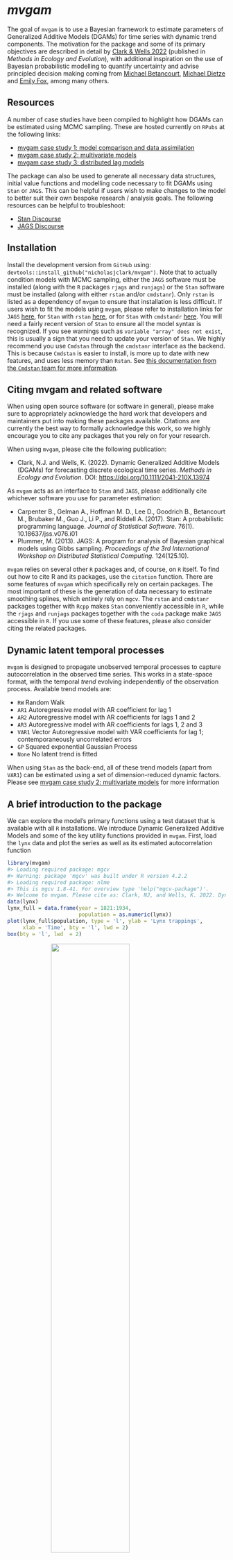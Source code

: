 
<!-- README.md is generated from README.Rmd. Please edit that file -->

# *mvgam*

The goal of `mvgam` is to use a Bayesian framework to estimate
parameters of Generalized Additive Models (DGAMs) for time series with
dynamic trend components. The motivation for the package and some of its
primary objectives are described in detail by <a
href="https://besjournals.onlinelibrary.wiley.com/doi/10.1111/2041-210X.13974"
target="_blank">Clark &amp; Wells 2022</a> (published in *Methods in
Ecology and Evolution*), with additional inspiration on the use of
Bayesian probabilistic modelling to quantify uncertainty and advise
principled decision making coming from
<a href="https://betanalpha.github.io/writing/" target="_blank">Michael
Betancourt</a>,
<a href="https://www.bu.edu/earth/profiles/michael-dietze/"
target="_blank">Michael Dietze</a> and
<a href="https://emilybfox.su.domains/" target="_blank">Emily Fox</a>,
among many others.

## Resources

A number of case studies have been compiled to highlight how DGAMs can
be estimated using MCMC sampling. These are hosted currently on `RPubs`
at the following links:

- <a href="https://rpubs.com/NickClark47/mvgam" target="_blank">mvgam case
  study 1: model comparison and data assimilation</a>
- <a href="https://rpubs.com/NickClark47/mvgam2" target="_blank">mvgam
  case study 2: multivariate models</a>
- <a href="https://rpubs.com/NickClark47/mvgam3" target="_blank">mvgam
  case study 3: distributed lag models</a>

The package can also be used to generate all necessary data structures,
initial value functions and modelling code necessary to fit DGAMs using
`Stan` or `JAGS`. This can be helpful if users wish to make changes to
the model to better suit their own bespoke research / analysis goals.
The following resources can be helpful to troubleshoot:

- <a href="https://discourse.mc-stan.org/" target="_blank">Stan
  Discourse</a>
- <a href="https://sourceforge.net/projects/mcmc-jags/"
  target="_blank">JAGS Discourse</a>

## Installation

Install the development version from `GitHub` using:
`devtools::install_github("nicholasjclark/mvgam")`. Note that to
actually condition models with MCMC sampling, either the `JAGS` software
must be installed (along with the `R` packages `rjags` and `runjags`) or
the `Stan` software must be installed (along with either `rstan` and/or
`cmdstanr`). Only `rstan` is listed as a dependency of `mvgam` to ensure
that installation is less difficult. If users wish to fit the models
using `mvgam`, please refer to installation links for `JAGS`
<a href="https://sourceforge.net/projects/mcmc-jags/files/"
target="_blank">here</a>, for `Stan` with `rstan`
<a href="https://mc-stan.org/users/interfaces/rstan"
target="_blank">here</a>, or for `Stan` with `cmdstandr`
<a href="https://mc-stan.org/cmdstanr/" target="_blank">here</a>. You
will need a fairly recent version of `Stan` to ensure all the model
syntax is recognized. If you see warnings such as
`variable "array" does not exist`, this is usually a sign that you need
to update your version of `Stan`. We highly recommend you use `Cmdstan`
through the `cmdstanr` interface as the backend. This is because
`Cmdstan` is easier to install, is more up to date with new features,
and uses less memory than `Rstan`. See <a
href="http://mc-stan.org/cmdstanr/articles/cmdstanr.html#comparison-with-rstan"
target="_blank">this documentation from the <code>Cmdstan</code> team
for more information</a>.

## Citing mvgam and related software

When using open source software (or software in general), please make
sure to appropriately acknowledge the hard work that developers and
maintainers put into making these packages available. Citations are
currently the best way to formally acknowledge this work, so we highly
encourage you to cite any packages that you rely on for your research.

When using `mvgam`, please cite the following publication:

- Clark, N.J. and Wells, K. (2022). Dynamic Generalized Additive Models
  (DGAMs) for forecasting discrete ecological time series. *Methods in
  Ecology and Evolution*. DOI: <https://doi.org/10.1111/2041-210X.13974>

As `mvgam` acts as an interface to `Stan` and `JAGS`, please
additionally cite whichever software you use for parameter estimation:

- Carpenter B., Gelman A., Hoffman M. D., Lee D., Goodrich B.,
  Betancourt M., Brubaker M., Guo J., Li P., and Riddell A. (2017).
  Stan: A probabilistic programming language. *Journal of Statistical
  Software*. 76(1). 10.18637/jss.v076.i01
- Plummer, M. (2013). JAGS: A program for analysis of Bayesian graphical
  models using Gibbs sampling. *Proceedings of the 3rd International
  Workshop on Distributed Statistical Computing*. 124(125.10).

`mvgam` relies on several other `R` packages and, of course, on `R`
itself. To find out how to cite R and its packages, use the `citation`
function. There are some features of `mvgam` which specifically rely on
certain packages. The most important of these is the generation of data
necessary to estimate smoothing splines, which entirely rely on `mgcv`.
The `rstan` and `cmdstanr` packages together with `Rcpp` makes `Stan`
conveniently accessible in `R`, while the `rjags` and `runjags` packages
together with the `coda` package make `JAGS` accessible in `R`. If you
use some of these features, please also consider citing the related
packages.

## Dynamic latent temporal processes

`mvgam` is designed to propagate unobserved temporal processes to
capture autocorrelation in the observed time series. This works in a
state-space format, with the temporal *trend* evolving independently of
the observation process. Available trend models are:

- `RW` Random Walk
- `AR1` Autoregressive model with AR coefficient for lag 1
- `AR2` Autoregressive model with AR coefficients for lags 1 and 2
- `AR3` Autoregressive model with AR coefficients for lags 1, 2 and 3
- `VAR1` Vector Autoregressive model with VAR coefficients for lag 1;
  contemporaneously uncorrelated errors
- `GP` Squared exponential Gaussian Process
- `None` No latent trend is fitted

When using `Stan` as the back-end, all of these trend models (apart from
`VAR1`) can be estimated using a set of dimension-reduced dynamic
factors. Please see
<a href="https://rpubs.com/NickClark47/mvgam2" target="_blank">mvgam
case study 2: multivariate models</a> for more information

## A brief introduction to the package

We can explore the model’s primary functions using a test dataset that
is available with all `R` installations. We introduce Dynamic
Generalized Additive Models and some of the key utility functions
provided in `mvgam`. First, load the `lynx` data and plot the series as
well as its estimated autocorrelation function

``` r
library(mvgam)
#> Loading required package: mgcv
#> Warning: package 'mgcv' was built under R version 4.2.2
#> Loading required package: nlme
#> This is mgcv 1.8-41. For overview type 'help("mgcv-package")'.
#> Welcome to mvgam. Please cite as: Clark, NJ, and Wells, K. 2022. Dynamic Generalized Additive Models (DGAMs) for forecasting discrete ecological time series. Methods in Ecology and Evolution, 2022, https://doi.org/10.1111/2041-210X.13974
data(lynx)
lynx_full = data.frame(year = 1821:1934, 
                       population = as.numeric(lynx))
plot(lynx_full$population, type = 'l', ylab = 'Lynx trappings',
     xlab = 'Time', bty = 'l', lwd = 2)
box(bty = 'l', lwd  = 2)
```

<img src="man/figures/README-unnamed-chunk-2-1.png" width="60%" style="display: block; margin: auto;" />

``` r
acf(lynx_full$population, main = '', bty = 'l', lwd = 2,
    ci.col = 'darkred')
box(bty = 'l', lwd  = 2)
```

<img src="man/figures/README-unnamed-chunk-2-2.png" width="60%" style="display: block; margin: auto;" />

Along with serial autocorrelation, there is a clear ~19-year cyclic
pattern to the data. Create a `season` term that can be used to model
this effect and give a better representation of the data generating
process than we would likely get with a linear model

``` r
plot(stl(ts(lynx_full$population, frequency = 19), s.window = 'periodic'),
     lwd = 2, col.range = 'darkred')
```

<img src="man/figures/README-unnamed-chunk-3-1.png" width="60%" style="display: block; margin: auto;" />

``` r
lynx_full$season <- (lynx_full$year %%19) + 1
```

For `mvgam` models, we need an indicator of the series name as a
`factor` variable (if the column `series` is missing, this will be added
automatically by assuming that all observations are from a single time
series). Finally, a `time` column is needed to index time

``` r
lynx_full$time <- 1:NROW(lynx_full)
lynx_full$series <- factor('series1')
```

Split the data into training (first 50 years) and testing (next 10 years
of data) to evaluate multi-step ahead forecasts

``` r
lynx_train = lynx_full[1:50, ]
lynx_test = lynx_full[51:60, ]
```

Inspect the series in a bit more detail using `mvgam`’s plotting utility

``` r
plot_mvgam_series(data = lynx_train, y = 'population')
```

<img src="man/figures/README-unnamed-chunk-6-1.png" width="60%" style="display: block; margin: auto;" />

Now we will formulate an `mvgam` model; this model fits a GAM in which a
cyclic smooth function for `season` is estimated jointly with a full
time series model for the temporal process (in this case an `AR3`
process), rather than relying on smoothing splines that do not
incorporate a concept of the future. We assume the outcome follows a
Poisson distribution. But before conditioning the model on observed
data, a check of prior smooth function realisations is useful to ensure
we are allowing enough flexibility to capture the types of functional
behaviours we think are reasonable without allowing outrageous
behaviours. First we follow conventional recommendations to set `k` for
the smooth term to be large, which would allow maximum flexibility in
functional behaviours

``` r
lynx_mvgam_prior <- mvgam(data = lynx_train,
               formula = population ~ s(season, bs = 'cc', k = 19),
               knots = list(season = c(0.5, 19.5)),
               family = 'poisson',
               trend_model = 'AR3',
               chains = 4,
               prior_simulation = TRUE)
```

Plot empirical quantiles of the prior seasonal smooth function

``` r
plot(lynx_mvgam_prior, type = 'smooths')
```

<img src="man/figures/README-unnamed-chunk-9-1.png" width="60%" style="display: block; margin: auto;" />

Plot a set of realisations from the prior seasonal smooth function

``` r
plot(lynx_mvgam_prior, type = 'smooths', realisations = TRUE,
     n_realisations = 20)
```

<img src="man/figures/README-unnamed-chunk-10-1.png" width="60%" style="display: block; margin: auto;" />

These functions are showing the marginal contribution of the seasonal
smooth function to the linear predictor (on the log scale), and they are
clearly allowed to move into ridiculous spaces that we should give very
little prior plausibility to:

``` r
exp(-15)
#> [1] 3.059023e-07
exp(15)
#> [1] 3269017
```

Setting `k` to a smaller value results in less flexibility. This is
because number of basis functions that contribute to functional
behaviour is reduced

``` r
lynx_mvgam_prior <- mvgam(data = lynx_train,
               formula = population ~ s(season, bs = 'cc', k = 12),
               knots = list(season = c(0.5, 19.5)),
               family = 'poisson',
               trend_model = 'AR3',
               chains = 4,
               prior_simulation = TRUE)
```

The resulting prior looks more reasonable given the range of the
observations, and there is clearly enough flexibility to support a wide
range of functional shapes.

``` r
plot(lynx_mvgam_prior, type = 'smooths')
```

<img src="man/figures/README-unnamed-chunk-14-1.png" width="60%" style="display: block; margin: auto;" />

``` r
plot(lynx_mvgam_prior, type = 'smooths', realisations = TRUE,
     n_realisations = 20)
```

<img src="man/figures/README-unnamed-chunk-15-1.png" width="60%" style="display: block; margin: auto;" />

In practice, imparting domain knowledge into prior specifications for
penalised smooth functions is challenging, as these behaviours are often
the cumulative result of multiple penalty matrices that all have their
own separate smoothing parameters. Changing the prior on the smoothing
parameters is another option (`mvgam` uses a half-normal prior by
default, which regularises functions more than the default approach used
in `mgcv::jagam`). But without running through prior visualisations (and
other prior pushforward checks) it will be more difficult to reason
about how to set `k` to respect domain knowledge. In general it is
highly recommended that users view `mvgam` and related interfaces such
as `brms` as tools for building scaffold models that can then be
modified to suit the bespoke needs of each particular analysis.

Users can also check what the default prior distributions are for given
model formulations, which can be helpful to understand how the model can
be modified but also to see any restrictions on what can be changed
within the `mvgam` framework.

``` r
test_priors <- get_mvgam_priors(population ~ s(season, bs = 'cc', k = 12),
                                family = 'poisson',
                                data = lynx_train,
                                trend_model = 'AR3',
                                use_stan = TRUE)
test_priors
#>                                    param_name param_length
#> 1               vector<lower=0>[n_sp] lambda;            1
#> 2 vector<lower=-1.5,upper=1.5>[n_series] ar1;            1
#> 3 vector<lower=-1.5,upper=1.5>[n_series] ar2;            1
#> 4 vector<lower=-1.5,upper=1.5>[n_series] ar3;            1
#> 5            vector<lower=0>[n_series] sigma;            1
#>                    param_info                    prior
#> 1 s(season) smooth parameters lambda ~ normal(10, 25);
#> 2       trend AR1 coefficient      ar1 ~ std_normal();
#> 3       trend AR2 coefficient      ar2 ~ std_normal();
#> 4       trend AR3 coefficient      ar3 ~ std_normal();
#> 5                    trend sd  sigma ~ exponential(2);
#>                example_change new_lowerbound new_upperbound
#> 1 lambda ~ exponential(0.09);             NA             NA
#> 2   ar1 ~ normal(0.65, 0.27);             NA             NA
#> 3  ar2 ~ normal(-0.91, 0.99);             NA             NA
#> 4  ar3 ~ normal(-0.04, 0.81);             NA             NA
#> 5  sigma ~ exponential(0.42);             NA             NA
```

Any of the above priors can be changed by modifying the `prior` column
and supplying the resulting `data.frame` to the `priors` argument in
`mvgam()`. But for now, we will proceed with the defaults by
conditioning the model on observed data in `Stan` using MCMC sampling
with the `Cmdstan` interface (installation links for `rstan` and
`cmdstanr` are found
<a href="https://mc-stan.org/users/interfaces/rstan"
target="_blank">here</a> and
<a href="https://mc-stan.org/cmdstanr/articles/cmdstanr.html"
target="_blank">here</a>).

``` r
lynx_mvgam <- mvgam(data = lynx_train,
               newdata = lynx_test,
               formula = population ~ s(season, bs = 'cc', k = 12),
               knots = list(season = c(0.5, 19.5)),
               family = 'poisson',
               trend_model = 'AR3',
               use_stan = TRUE)
#> Running MCMC with 4 parallel chains...
#> 
#> Chain 1 Iteration:   1 / 1000 [  0%]  (Warmup) 
#> Chain 2 Iteration:   1 / 1000 [  0%]  (Warmup) 
#> Chain 3 Iteration:   1 / 1000 [  0%]  (Warmup) 
#> Chain 4 Iteration:   1 / 1000 [  0%]  (Warmup) 
#> Chain 2 Iteration: 100 / 1000 [ 10%]  (Warmup) 
#> Chain 4 Iteration: 100 / 1000 [ 10%]  (Warmup) 
#> Chain 3 Iteration: 100 / 1000 [ 10%]  (Warmup) 
#> Chain 1 Iteration: 100 / 1000 [ 10%]  (Warmup) 
#> Chain 2 Iteration: 200 / 1000 [ 20%]  (Warmup) 
#> Chain 3 Iteration: 200 / 1000 [ 20%]  (Warmup) 
#> Chain 4 Iteration: 200 / 1000 [ 20%]  (Warmup) 
#> Chain 1 Iteration: 200 / 1000 [ 20%]  (Warmup) 
#> Chain 4 Iteration: 300 / 1000 [ 30%]  (Warmup) 
#> Chain 2 Iteration: 300 / 1000 [ 30%]  (Warmup) 
#> Chain 3 Iteration: 300 / 1000 [ 30%]  (Warmup) 
#> Chain 1 Iteration: 300 / 1000 [ 30%]  (Warmup) 
#> Chain 4 Iteration: 400 / 1000 [ 40%]  (Warmup) 
#> Chain 2 Iteration: 400 / 1000 [ 40%]  (Warmup) 
#> Chain 3 Iteration: 400 / 1000 [ 40%]  (Warmup) 
#> Chain 1 Iteration: 400 / 1000 [ 40%]  (Warmup) 
#> Chain 4 Iteration: 500 / 1000 [ 50%]  (Warmup) 
#> Chain 4 Iteration: 501 / 1000 [ 50%]  (Sampling) 
#> Chain 2 Iteration: 500 / 1000 [ 50%]  (Warmup) 
#> Chain 2 Iteration: 501 / 1000 [ 50%]  (Sampling) 
#> Chain 3 Iteration: 500 / 1000 [ 50%]  (Warmup) 
#> Chain 3 Iteration: 501 / 1000 [ 50%]  (Sampling) 
#> Chain 1 Iteration: 500 / 1000 [ 50%]  (Warmup) 
#> Chain 1 Iteration: 501 / 1000 [ 50%]  (Sampling) 
#> Chain 4 Iteration: 600 / 1000 [ 60%]  (Sampling) 
#> Chain 2 Iteration: 600 / 1000 [ 60%]  (Sampling) 
#> Chain 3 Iteration: 600 / 1000 [ 60%]  (Sampling) 
#> Chain 1 Iteration: 600 / 1000 [ 60%]  (Sampling) 
#> Chain 4 Iteration: 700 / 1000 [ 70%]  (Sampling) 
#> Chain 2 Iteration: 700 / 1000 [ 70%]  (Sampling) 
#> Chain 3 Iteration: 700 / 1000 [ 70%]  (Sampling) 
#> Chain 1 Iteration: 700 / 1000 [ 70%]  (Sampling) 
#> Chain 4 Iteration: 800 / 1000 [ 80%]  (Sampling) 
#> Chain 2 Iteration: 800 / 1000 [ 80%]  (Sampling) 
#> Chain 3 Iteration: 800 / 1000 [ 80%]  (Sampling) 
#> Chain 1 Iteration: 800 / 1000 [ 80%]  (Sampling) 
#> Chain 4 Iteration: 900 / 1000 [ 90%]  (Sampling) 
#> Chain 2 Iteration: 900 / 1000 [ 90%]  (Sampling) 
#> Chain 1 Iteration: 900 / 1000 [ 90%]  (Sampling) 
#> Chain 3 Iteration: 900 / 1000 [ 90%]  (Sampling) 
#> Chain 2 Iteration: 1000 / 1000 [100%]  (Sampling) 
#> Chain 4 Iteration: 1000 / 1000 [100%]  (Sampling) 
#> Chain 2 finished in 25.8 seconds.
#> Chain 4 finished in 25.8 seconds.
#> Chain 3 Iteration: 1000 / 1000 [100%]  (Sampling) 
#> Chain 3 finished in 26.7 seconds.
#> Chain 1 Iteration: 1000 / 1000 [100%]  (Sampling) 
#> Chain 1 finished in 27.0 seconds.
#> 
#> All 4 chains finished successfully.
#> Mean chain execution time: 26.3 seconds.
#> Total execution time: 27.1 seconds.
```

Inspect the resulting model file, which is written in the `Stan`
probabilistic programming language

``` r
code(lynx_mvgam)
#> // Stan model code generated by package mvgam
#> data {
#>   int<lower=0> total_obs; // total number of observations
#>   int<lower=0> n; // number of timepoints per series
#>   int<lower=0> n_sp; // number of smoothing parameters
#>   int<lower=0> n_series; // number of series
#>   int<lower=0> num_basis; // total number of basis coefficients
#>   vector[num_basis] zero; // prior locations for basis coefficients
#>   real p_taus[1]; // prior precisions for parametric coefficients
#>   real p_coefs[1]; // prior locations for parametric coefficients
#>   matrix[total_obs, num_basis] X; // mgcv GAM design matrix
#>   int<lower=0> ytimes[n, n_series]; // time-ordered matrix (which col in X belongs to each [time, series] observation?)
#>   matrix[10,10] S1; // mgcv smooth penalty matrix S1
#>   int<lower=0> n_nonmissing; // number of nonmissing observations
#>   int<lower=0> flat_ys[n_nonmissing]; // flattened nonmissing observations
#>   matrix[n_nonmissing, num_basis] flat_xs; // X values for nonmissing observations
#>   int<lower=0> obs_ind[n_nonmissing]; // indices of nonmissing observations
#> }
#> parameters {
#>   // raw basis coefficients
#>   vector[num_basis] b_raw;
#>   // latent trend AR1 terms
#>   vector<lower=-1.5,upper=1.5>[n_series] ar1;
#>   // latent trend AR2 terms
#>   vector<lower=-1.5,upper=1.5>[n_series] ar2;
#>   // latent trend AR3 terms
#>   vector<lower=-1.5,upper=1.5>[n_series] ar3;
#>   // latent trend variance parameters
#>   vector<lower=0>[n_series] sigma;
#>   // latent trends
#>   matrix[n, n_series] trend;
#>   // smoothing parameters
#>   vector<lower=0>[n_sp] lambda;
#> }
#> transformed parameters {
#>   // basis coefficients
#>   vector[num_basis] b;
#>   b[1:num_basis] = b_raw[1:num_basis];
#> }
#> model {
#>   // parametric effect priors (regularised for identifiability)
#>   for (i in 1:1) {
#>   b_raw[i] ~ normal(p_coefs[i], sqrt(1 / p_taus[i]));
#>   }
#>   // prior for s(season)...
#>   b_raw[2:11] ~ multi_normal_prec(zero[2:11],S1[1:10,1:10] * lambda[1]);
#>   // priors for AR parameters
#>   ar1 ~ std_normal();
#>   ar2 ~ std_normal();
#>   ar3 ~ std_normal();
#>   // priors for smoothing parameters
#>   lambda ~ normal(10, 25);
#>   // priors for latent trend variance parameters
#>   sigma ~ exponential(2);
#>   // trend estimates
#>   trend[1, 1:n_series] ~ normal(0, sigma);
#>   trend[2, 1:n_series] ~ normal(trend[1, 1:n_series] * ar1, sigma);
#>   trend[3, 1:n_series] ~ normal(trend[2, 1:n_series] * ar1 + trend[1, 1:n_series] * ar2, sigma);
#>   for(s in 1:n_series){
#>   trend[4:n, s] ~ normal(ar1[s] * trend[3:(n - 1), s] + ar2[s] * trend[2:(n - 2), s] + ar3[s] * trend[1:(n - 3), s], sigma[s]);
#>   }
#>   {
#>   // likelihood functions
#>   vector[n_nonmissing] flat_trends;
#>   flat_trends = (to_vector(trend))[obs_ind];
#>   flat_ys ~ poisson_log_glm(append_col(flat_xs, flat_trends),
#>   0.0,append_row(b, 1.0));
#>   }
#> }
#> generated quantities {
#>   vector[total_obs] eta;
#>   matrix[n, n_series] mus;
#>   vector[n_sp] rho;
#>   vector[n_series] tau;
#>   array[n, n_series] int ypred;
#>   rho = log(lambda);
#>   for (s in 1:n_series) {
#>   tau[s] = pow(sigma[s], -2.0);
#>   }
#>   // posterior predictions
#>   eta = X * b;
#>   for(s in 1:n_series){ 
#>   mus[1:n, s] = eta[ytimes[1:n, s]] + trend[1:n, s];
#>   ypred[1:n, s] = poisson_log_rng(mus[1:n, s]);
#>   }
#> }
```

Perform a series of posterior retrodictive checks to see if the model is
able to simulate data for the training period that looks realistic and
unbiased. First, examine histograms for posterior retrodictions (`yhat`)
and compare to the histogram of the observations (`y`)

``` r
ppc(lynx_mvgam, series = 1, type = 'hist')
```

<img src="man/figures/README-unnamed-chunk-19-1.png" width="60%" style="display: block; margin: auto;" />

Now plot the distribution of predicted means compared to the observed
mean

``` r
ppc(lynx_mvgam, series = 1, type = 'mean')
```

<img src="man/figures/README-unnamed-chunk-20-1.png" width="60%" style="display: block; margin: auto;" />

Next examine simulated empirical Cumulative Distribution Functions (CDF)
for posterior retrodictions (`yhat`) and compare to the CDF of the
observations (`y`)

``` r
ppc(lynx_mvgam, series = 1, type = 'cdf')
```

<img src="man/figures/README-unnamed-chunk-21-1.png" width="60%" style="display: block; margin: auto;" />

Rootograms are becoming
<a href="https://arxiv.org/pdf/1605.01311.pdf" target="_blank">popular
graphical tools for checking a discrete model’s ability to capture
dispersion properties of the response variable</a>. Posterior predictive
hanging rootograms can be displayed using the `ppc()` function in
`mvgam`. In the plot below, we bin the unique observed values into `25`
bins to prevent overplotting and help with interpretation. This plot
compares the frequencies of observed vs predicted values for each bin,
which can help to identify aspects of poor model fit. For example, if
the gray bars (representing observed frequencies) tend to stretch below
zero, this suggests the model’s simulations predict the values in that
particular bin less frequently than they are observed in the data. A
well-fitting model that can generate realistic simulated data will
provide a rootogram in which the lower boundaries of the grey bars are
generally near zero

``` r
ppc(lynx_mvgam, series = 1, type = 'rootogram', n_bins = 25)
```

<img src="man/figures/README-unnamed-chunk-22-1.png" width="60%" style="display: block; margin: auto;" />

Finally look for any biases in predictions by examining a Probability
Integral Transform (PIT) histogram. If our predictions are not biased
one way or another (i.e. not consistently under- or over-predicting),
this histogram should look roughly uniform

``` r
ppc(lynx_mvgam, series = 1, type = 'pit')
```

<img src="man/figures/README-unnamed-chunk-23-1.png" width="60%" style="display: block; margin: auto;" />

All of these plots indicate the model is well calibrated against the
training data, with no apparent pathological behaviors exhibited. Have a
look at this model’s summary to see what is being estimated. Note that
no pathological behaviours have been detected and we achieve good
effective sample sizes / mixing for all parameters

``` r
summary(lynx_mvgam)
#> GAM formula:
#> population ~ s(season, bs = "cc", k = 12)
#> 
#> Family:
#> poisson
#> 
#> Link function:
#> log
#> 
#> Trend model:
#> AR3
#> 
#> N series:
#> 1
#> 
#> N timepoints:
#> 50
#> 
#> Status:
#> Fitted using Stan
#> 
#> GAM coefficient (beta) estimates:
#>                     2.5%         50%       97.5% Rhat n.eff
#> (Intercept)   6.77442875  6.79860000 6.821721750 1.00  3128
#> s(season).1  -0.62905258  0.04829865 0.716512375 1.00   606
#> s(season).2  -0.23493985  0.75708400 1.717292750 1.01   395
#> s(season).3  -0.07498343  1.14949500 2.415056000 1.01   343
#> s(season).4  -0.54686560  0.43664750 1.390172000 1.01   660
#> s(season).5  -1.05922125 -0.07982755 0.995622975 1.01   485
#> s(season).6  -0.95537085  0.04741800 1.071393000 1.01   523
#> s(season).7  -0.75056968  0.35298400 1.396499000 1.00   683
#> s(season).8  -0.99898193  0.16129100 1.721333750 1.01   311
#> s(season).9  -1.16167275 -0.38078600 0.610932625 1.01   396
#> s(season).10 -1.32882325 -0.67907050 0.005381067 1.01   572
#> 
#> GAM observation smoothing parameter (rho) estimates:
#>               2.5%     50%    97.5% Rhat n.eff
#> s(season) 2.136085 3.43524 4.275793    1   473
#> 
#> Latent trend AR parameter estimates:
#>                2.5%        50%      97.5% Rhat n.eff
#> ar1[1]    0.7155780  1.1244700 1.42090850 1.01   458
#> ar2[1]   -0.8156065 -0.3962705 0.04710297 1.01  1058
#> ar3[1]   -0.4620348 -0.1443110 0.24685635 1.01   462
#> sigma[1]  0.4006740  0.4957530 0.63251702 1.00  1283
#> 
#> Stan MCMC diagnostics
#> n_eff / iter looks reasonable for all parameters
#> Rhat looks reasonable for all parameters
#> 0 of 2000 iterations ended with a divergence (0%)
#> 0 of 2000 iterations saturated the maximum tree depth of 12 (0%)
#> E-FMI indicated no pathological behavior
#> 
```

As with any `MCMC` based software, we can inspect traceplots. Here for
the `GAM` component smoothing parameters. There is no requirement for
`rstan` to be installed as a dependency, but we can still use it if
available to examine traceplots

``` r
rstan::stan_trace(lynx_mvgam$model_output, 'rho')
```

<img src="man/figures/README-unnamed-chunk-25-1.png" width="60%" style="display: block; margin: auto;" />

and for the latent trend component parameters

``` r
rstan::stan_trace(lynx_mvgam$model_output, c('ar1', 'ar2', 'ar3', 'sigma'))
```

<img src="man/figures/README-unnamed-chunk-26-1.png" width="60%" style="display: block; margin: auto;" />

Inspect the model’s estimated smooth for the 19-year cyclic pattern,
which is shown as a ribbon plot of posterior empirical quantiles. We can
also overlay posterior quantiles of partial residuals (shown as ribbon
rectangles in red), which represent the leftover variation that the
model expects would remain if this smooth term was dropped but all other
parameters remained unchanged. Note that these are on a different scale
to those from `mgcv::plot.gam` as these are randomised quantile
residuals that are essentially standard normal in distribution. But
either way, a strong pattern in the partial residuals suggests there
would be strong patterns left unexplained in the model *if* we were to
drop this term, giving us further confidence that this function is
important in the model

``` r
plot(lynx_mvgam, type = 'smooths', residuals = TRUE)
```

<img src="man/figures/README-unnamed-chunk-27-1.png" width="60%" style="display: block; margin: auto;" />

It is often also useful to compare prior to posterior function
realisations to understand how informative the observed data have been
for learning these functional shapes

``` r
layout(matrix(1:2, nrow = 2))
plot(lynx_mvgam_prior, type = 'smooths', realisations = TRUE,
     n_realisations = 30)
```

<img src="man/figures/README-unnamed-chunk-28-1.png" width="60%" style="display: block; margin: auto;" />

``` r
plot(lynx_mvgam, type = 'smooths', realisations = TRUE,
     n_realisations = 30)
```

<img src="man/figures/README-unnamed-chunk-28-2.png" width="60%" style="display: block; margin: auto;" />

``` r
layout(1)
```

First derivatives of smooth functions can be plotted to inspect how the
slope of the function changes across its length. To plot these we use
the more flexible `plot_mvgam_smooth()` function

``` r
plot_mvgam_smooth(lynx_mvgam, series = 1, 
                  smooth = 'season', 
                  derivatives = TRUE)
```

<img src="man/figures/README-unnamed-chunk-29-1.png" width="60%" style="display: block; margin: auto;" />

We can also view the mvgam’s posterior retrodictions and predictions for
the entire series (testing and training)

``` r
plot(lynx_mvgam, type = 'forecast', newdata = lynx_test)
#> Out of sample DRPS:
#> [1] 1002.915
#> 
```

<img src="man/figures/README-unnamed-chunk-30-1.png" width="60%" style="display: block; margin: auto;" />

And the estimated latent trend component, again using the more flexible
`plot_mvgam_...()` option to show first derivatives of the estimated
trend

``` r
plot_mvgam_trend(lynx_mvgam, newdata = lynx_test, derivatives = TRUE)
```

<img src="man/figures/README-unnamed-chunk-31-1.png" width="60%" style="display: block; margin: auto;" />

We can also re-do the posterior predictive checks, but this time
focusing only on the out of sample period. This will give us better
insight into how the model is performing and whether it is able to
simulate realistic and unbiased future values

``` r
ppc(lynx_mvgam, series = 1, type = 'rootogram', newdata = lynx_test)
```

<img src="man/figures/README-unnamed-chunk-32-1.png" width="60%" style="display: block; margin: auto;" />

``` r
ppc(lynx_mvgam, series = 1, type = 'mean', newdata = lynx_test)
```

<img src="man/figures/README-unnamed-chunk-33-1.png" width="60%" style="display: block; margin: auto;" />

``` r
ppc(lynx_mvgam, series = 1, type = 'cdf', newdata = lynx_test)
```

<img src="man/figures/README-unnamed-chunk-34-1.png" width="60%" style="display: block; margin: auto;" />

``` r
ppc(lynx_mvgam, series = 1, type = 'pit', newdata = lynx_test)
```

<img src="man/figures/README-unnamed-chunk-35-1.png" width="60%" style="display: block; margin: auto;" />

A key aspect of ecological forecasting is to understand <a
href="https://esajournals.onlinelibrary.wiley.com/doi/full/10.1002/eap.1589"
target="_blank">how different components of a model contribute to
forecast uncertainty</a>. We can estimate relative contributions to
forecast uncertainty for the GAM component and the latent trend
component using `mvgam`

``` r
plot_mvgam_uncertainty(lynx_mvgam, newdata = lynx_test, legend_position = 'none')
text(1, 0.2, cex = 1.5, label="GAM component", 
     pos = 4, col="white", family = 'serif')
text(1, 0.8, cex = 1.5, label="Trend component", 
     pos = 4, col="#7C0000", family = 'serif')
```

<img src="man/figures/README-unnamed-chunk-36-1.png" width="60%" style="display: block; margin: auto;" />

Both components contribute to forecast uncertainty, suggesting we would
still need some more work to learn about factors driving the dynamics of
the system. But we will leave the model as-is for this example.
Diagnostics of the model can also be performed using `mvgam`. Have a
look at the model’s residuals, which are posterior empirical quantiles
of Dunn-Smyth randomised quantile residuals so should follow approximate
normality. We are primarily looking for a lack of autocorrelation, which
would suggest our AR3 model is appropriate for the latent trend

``` r
plot(lynx_mvgam, type = 'residuals')
```

<img src="man/figures/README-unnamed-chunk-37-1.png" width="60%" style="display: block; margin: auto;" />

## Comparing models based on forecasts

Another useful utility of `mvgam` is the ability to use approximate
rolling window forecasts to evaluate competing models that may represent
different hypotheses about the series dynamics. Here we will fit a
poorly specified model to showcase how these evaluations works. In this
model, we ignore the cyclic pattern of seasonality. We also use a random
walk process for the trend

``` r
lynx_mvgam_poor <- mvgam(data = lynx_train,
               newdata = lynx_test,
               formula = population ~ 1,
               family = 'poisson',
               trend_model = 'RW',
               use_stan = TRUE,
               chains = 4)
#> Running MCMC with 4 parallel chains...
#> 
#> Chain 1 Iteration:   1 / 1000 [  0%]  (Warmup) 
#> Chain 2 Iteration:   1 / 1000 [  0%]  (Warmup) 
#> Chain 3 Iteration:   1 / 1000 [  0%]  (Warmup) 
#> Chain 4 Iteration:   1 / 1000 [  0%]  (Warmup) 
#> Chain 3 Iteration: 100 / 1000 [ 10%]  (Warmup) 
#> Chain 4 Iteration: 100 / 1000 [ 10%]  (Warmup) 
#> Chain 1 Iteration: 100 / 1000 [ 10%]  (Warmup) 
#> Chain 2 Iteration: 100 / 1000 [ 10%]  (Warmup) 
#> Chain 3 Iteration: 200 / 1000 [ 20%]  (Warmup) 
#> Chain 3 Iteration: 300 / 1000 [ 30%]  (Warmup) 
#> Chain 3 Iteration: 400 / 1000 [ 40%]  (Warmup) 
#> Chain 3 Iteration: 500 / 1000 [ 50%]  (Warmup) 
#> Chain 3 Iteration: 501 / 1000 [ 50%]  (Sampling) 
#> Chain 4 Iteration: 200 / 1000 [ 20%]  (Warmup) 
#> Chain 4 Iteration: 300 / 1000 [ 30%]  (Warmup) 
#> Chain 4 Iteration: 400 / 1000 [ 40%]  (Warmup) 
#> Chain 4 Iteration: 500 / 1000 [ 50%]  (Warmup) 
#> Chain 4 Iteration: 501 / 1000 [ 50%]  (Sampling) 
#> Chain 1 Iteration: 200 / 1000 [ 20%]  (Warmup) 
#> Chain 1 Iteration: 300 / 1000 [ 30%]  (Warmup) 
#> Chain 1 Iteration: 400 / 1000 [ 40%]  (Warmup) 
#> Chain 1 Iteration: 500 / 1000 [ 50%]  (Warmup) 
#> Chain 1 Iteration: 501 / 1000 [ 50%]  (Sampling) 
#> Chain 2 Iteration: 200 / 1000 [ 20%]  (Warmup) 
#> Chain 2 Iteration: 300 / 1000 [ 30%]  (Warmup) 
#> Chain 2 Iteration: 400 / 1000 [ 40%]  (Warmup) 
#> Chain 2 Iteration: 500 / 1000 [ 50%]  (Warmup) 
#> Chain 2 Iteration: 501 / 1000 [ 50%]  (Sampling) 
#> Chain 3 Iteration: 600 / 1000 [ 60%]  (Sampling) 
#> Chain 3 Iteration: 700 / 1000 [ 70%]  (Sampling) 
#> Chain 4 Iteration: 600 / 1000 [ 60%]  (Sampling) 
#> Chain 4 Iteration: 700 / 1000 [ 70%]  (Sampling) 
#> Chain 4 Iteration: 800 / 1000 [ 80%]  (Sampling) 
#> Chain 1 Iteration: 600 / 1000 [ 60%]  (Sampling) 
#> Chain 1 Iteration: 700 / 1000 [ 70%]  (Sampling) 
#> Chain 1 Iteration: 800 / 1000 [ 80%]  (Sampling) 
#> Chain 2 Iteration: 600 / 1000 [ 60%]  (Sampling) 
#> Chain 2 Iteration: 700 / 1000 [ 70%]  (Sampling) 
#> Chain 2 Iteration: 800 / 1000 [ 80%]  (Sampling) 
#> Chain 3 Iteration: 800 / 1000 [ 80%]  (Sampling) 
#> Chain 3 Iteration: 900 / 1000 [ 90%]  (Sampling) 
#> Chain 3 Iteration: 1000 / 1000 [100%]  (Sampling) 
#> Chain 4 Iteration: 900 / 1000 [ 90%]  (Sampling) 
#> Chain 4 Iteration: 1000 / 1000 [100%]  (Sampling) 
#> Chain 3 finished in 1.1 seconds.
#> Chain 4 finished in 1.0 seconds.
#> Chain 1 Iteration: 900 / 1000 [ 90%]  (Sampling) 
#> Chain 1 Iteration: 1000 / 1000 [100%]  (Sampling) 
#> Chain 2 Iteration: 900 / 1000 [ 90%]  (Sampling) 
#> Chain 2 Iteration: 1000 / 1000 [100%]  (Sampling) 
#> Chain 1 finished in 1.2 seconds.
#> Chain 2 finished in 1.2 seconds.
#> 
#> All 4 chains finished successfully.
#> Mean chain execution time: 1.1 seconds.
#> Total execution time: 1.3 seconds.
```

The first approximator targets each model’s ability to simulate temporal
dynamics using the single model that has been fit. We choose a set of
timepoints within the training data to forecast from, allowing us to
simulate a situation where the model’s parameters had already been
estimated but we have only observed data up to the evaluation timepoint
and would like to generate forecasts from the latent trends. Here we
simulate scenarios where we forecast ahead for the next 10 years. The
`compare_mvgams` function automates this process by rolling along a set
of timepoints for each model, ensuring a more in-depth evaluation of
each competing model at the same set of timepoints.

``` r
compare_mvgams(lynx_mvgam, lynx_mvgam_poor, fc_horizon = 10)
#> RPS summaries per model (lower is better)
#>              Min.  1st Qu.   Median     Mean  3rd Qu.     Max.
#> Model 1  719.4185 1001.652 1029.168 1085.397 1231.908 1443.722
#> Model 2 1332.8658 1634.348 2212.270 2390.984 3193.331 3728.333
#> 
#> 90% interval coverages per model (closer to 0.9 is better)
#> Model 1 0.95 
#> Model 2 0.89
```

<img src="man/figures/README-unnamed-chunk-39-1.png" width="60%" style="display: block; margin: auto;" /><img src="man/figures/README-unnamed-chunk-39-2.png" width="60%" style="display: block; margin: auto;" /><img src="man/figures/README-unnamed-chunk-39-3.png" width="60%" style="display: block; margin: auto;" />

Summary statistics of the two models’ out of sample Discrete Rank
Probability Score (DRPS) indicate that the well-specified model performs
markedly better (lower DRPS) across most out of sample horizons.

The second approximator uses more conventional leave-future-out
comparisons. Time series models are often evaluated using an expanding
window training technique, where the model is initially trained on some
subset of data from `t = 1` to `t = n_train`, and then is used to
produce forecasts for the next `fc_horizon` time steps
`t = n_train + fc_horizon`. In the next iteration, the size of training
data is expanded by a single time point and the process repeated. This
is obviously computationally challenging for Bayesian time series
models, as the number of refits can be very large. `mvgam` uses an
approximation based on importance sampling. Briefly, we refit the model
using the first `min_t` observations to perform a single exact
`fc_horizon`-ahead forecast step. This forecast is evaluated against the
`min_t + fc_horizon` out of sample observations using the Expected Log
Predictive Density (ELPD). Next, we approximate each successive round of
expanding window forecasts by moving forward one step at a time
`for i in 1:N_evaluations` and re-weighting draws from the model’s
posterior predictive distribution using Pareto Smoothed Importance
Sampling (PSIS). In each iteration `i`, PSIS weights are obtained for
all observations that would have been included in the model if we had
re-fit. If these importance ratios are stable, we consider the
approximation adequate and use the re-weighted posterior’s forecast for
evaluating the next holdout set of testing observations
(`(min_t + i + 1):(min_t + i + fc_horizon)`). This is similar to the
process of particle filtering to update forecasts in light of new data
by re-weighting the posterior draws using importance weights. But at
some point the importance ratio variability will become too large and
importance sampling will be unreliable. This is indicated by the
estimated shape parameter `k` of the generalized Pareto distribution
crossing a certain threshold `pareto_k_threshold`. Only then do we refit
the model using all of the observations up to the time of the failure.
We then restart the process and iterate forward until the next refit is
triggered. The process is computationally much more efficient, as only a
fraction of the evaluations typically requires refits (the algorithm is
described in detail by Bürkner et al. 2020).

Paul-Christian Bürkner, Jonah Gabry & Aki Vehtari (2020). Approximate
leave-future-out cross-validation for Bayesian time series models.
Journal of Statistical Computation and Simulation. 90:14, 2499-2523.

For this example, we simulate a single count-valued time series of
length `T = 60`, using a latent `AR1` trend and a cyclic seasonal
pattern. Two models are fit as before, the first is a complex but more
correct model, while the second is simpler and mis-specified. We then
run approximate leave-future-out cross-validation, setting `min_t = 36`
so that the first refit uses all observations from `t = 1` to `t = 36`.
This is done for both models so that we can compare approximate ELPD
values when forecasting two time steps ahead (`fc_horizon = 2`)

``` r
set.seed(12345)
simdat <- sim_mvgam(T = 60, train_prop = 1, n_series = 1,
                    mu = 2,
                    trend_model = 'AR1', trend_rel = 0.35)
good <- mvgam(y ~ s(season, bs = 'cc', k = 8),
              trend_model = 'AR1',
              family = poisson(),
              data = simdat$data_train)
poor <- update(good, formula = y ~ 1,
               trend_model = 'RW')
lfo_good <- lfo_cv(good, min_t = 36,
                   fc_horizon = 2,
                   n_cores = 3)
lfo_poor <- lfo_cv(poor, min_t = 36,
                   fc_horizon = 2,
                   n_cores = 3)
```

The `S3` plotting function for these `lfo_cv` objects will show the
Pareto-k values and ELPD values over the evaluation time points. For the
Pareto-k plot, a dashed red line indicates the specified threshold
chosen for triggering model refits. For the ELPD plot, a dashed red line
indicates the bottom 10% quantile of ELPD values. Points below this
threshold may represent outliers that were more difficult to forecast

``` r
par(mar = c(4,4, 1, 1))
plot(lfo_good)
```

<img src="man/figures/README-unnamed-chunk-42-1.png" width="60%" style="display: block; margin: auto;" />

``` r
par(mar = c(4,4, 1, 1))
plot(lfo_poor)
```

<img src="man/figures/README-unnamed-chunk-43-1.png" width="60%" style="display: block; margin: auto;" />

The model with the better ELPD values (higher values are better in this
case) should be preferred. First we can calculate the proportion of
forecast time points in which the first model gives better forecasts
than the poor model

``` r
length(which((lfo_good$elpds - lfo_poor$elpds) > 0)) /
  length(lfo_good$elpds)
#> [1] 0.8181818
```

Total ELPDs per model are also a useful overall indicator of performance

``` r
lfo_good$sum_ELPD
#> [1] -131.1194
lfo_poor$sum_ELPD
#> [1] -147.0947
```

As before, these metrics all favour the more complex model over the
simpler “poor” model. This gives us confidence that the more complex
model will perform better in future forecasting exercises. The first
approximator is faster as it does not require refits, but caution is
needed as the state of the latent trend at the evaluation time point has
already been informed by both the past and future observations. The
second approximator, using PSIS for approximate leave-future-out, should
be preferred when computationally accessible.

## Extended observation families

`mvgam` was originally designed to analyse and forecast non-negative
integer-valued data (counts). These data are traditionally challenging
to analyse with existing time-series analysis packages. But further
development of `mvgam` has resulted in support for a growing number of
observation families that extend to other types of data. Currently, the
package can handle data for the following families:

- `gaussian()` for real-valued data
- `student_t()` for heavy-tailed real-valued data
- `lognormal()` for non-negative real-valued data
- `betar()` for proportional data on `(0,1)`
- `poisson()` for count data
- `nb()` for overdispersed count data
- `tweedie()` for overdispersed count data

Note that only `poisson()`, `nb()`, and `tweedie()` are available if
using `JAGS`. All families, apart from `tweedie()`, are supported if
using `Stan`. See `??mvgam_families` for more information. Below is a
simple example for simulating and modelling proportional data with
`Beta` observations over a set of seasonal series with independent
Gaussian Process dynamic trends:

``` r
set.seed(100)
data <- sim_mvgam(family = betar(),
                 T = 80,
                 trend_model = 'GP',
                 trend_rel = 0.5, 
                 seasonality = 'shared')
plot_mvgam_series(data = data$data_train, series = 'all')
```

<img src="man/figures/README-beta_sim-1.png" width="60%" style="display: block; margin: auto;" />

``` r
mod <- mvgam(y ~ s(season, bs = 'cc', k = 7) +
               s(season, by = series, m = 1, k = 5),
             trend_model = 'GP',
             data = data$data_train,
             newdata = data$data_test,
             family = betar())
#> Running MCMC with 4 parallel chains...
#> 
#> Chain 1 Iteration:   1 / 1000 [  0%]  (Warmup) 
#> Chain 2 Iteration:   1 / 1000 [  0%]  (Warmup) 
#> Chain 3 Iteration:   1 / 1000 [  0%]  (Warmup) 
#> Chain 4 Iteration:   1 / 1000 [  0%]  (Warmup) 
#> Chain 2 Iteration: 100 / 1000 [ 10%]  (Warmup) 
#> Chain 3 Iteration: 100 / 1000 [ 10%]  (Warmup) 
#> Chain 4 Iteration: 100 / 1000 [ 10%]  (Warmup) 
#> Chain 1 Iteration: 100 / 1000 [ 10%]  (Warmup) 
#> Chain 2 Iteration: 200 / 1000 [ 20%]  (Warmup) 
#> Chain 3 Iteration: 200 / 1000 [ 20%]  (Warmup) 
#> Chain 4 Iteration: 200 / 1000 [ 20%]  (Warmup) 
#> Chain 2 Iteration: 300 / 1000 [ 30%]  (Warmup) 
#> Chain 3 Iteration: 300 / 1000 [ 30%]  (Warmup) 
#> Chain 4 Iteration: 300 / 1000 [ 30%]  (Warmup) 
#> Chain 2 Iteration: 400 / 1000 [ 40%]  (Warmup) 
#> Chain 3 Iteration: 400 / 1000 [ 40%]  (Warmup) 
#> Chain 4 Iteration: 400 / 1000 [ 40%]  (Warmup) 
#> Chain 1 Iteration: 200 / 1000 [ 20%]  (Warmup) 
#> Chain 2 Iteration: 500 / 1000 [ 50%]  (Warmup) 
#> Chain 2 Iteration: 501 / 1000 [ 50%]  (Sampling) 
#> Chain 1 Iteration: 300 / 1000 [ 30%]  (Warmup) 
#> Chain 3 Iteration: 500 / 1000 [ 50%]  (Warmup) 
#> Chain 4 Iteration: 500 / 1000 [ 50%]  (Warmup) 
#> Chain 2 Iteration: 600 / 1000 [ 60%]  (Sampling) 
#> Chain 3 Iteration: 501 / 1000 [ 50%]  (Sampling) 
#> Chain 4 Iteration: 501 / 1000 [ 50%]  (Sampling) 
#> Chain 1 Iteration: 400 / 1000 [ 40%]  (Warmup) 
#> Chain 3 Iteration: 600 / 1000 [ 60%]  (Sampling) 
#> Chain 2 Iteration: 700 / 1000 [ 70%]  (Sampling) 
#> Chain 4 Iteration: 600 / 1000 [ 60%]  (Sampling) 
#> Chain 1 Iteration: 500 / 1000 [ 50%]  (Warmup) 
#> Chain 3 Iteration: 700 / 1000 [ 70%]  (Sampling) 
#> Chain 1 Iteration: 501 / 1000 [ 50%]  (Sampling) 
#> Chain 2 Iteration: 800 / 1000 [ 80%]  (Sampling) 
#> Chain 4 Iteration: 700 / 1000 [ 70%]  (Sampling) 
#> Chain 3 Iteration: 800 / 1000 [ 80%]  (Sampling) 
#> Chain 2 Iteration: 900 / 1000 [ 90%]  (Sampling) 
#> Chain 4 Iteration: 800 / 1000 [ 80%]  (Sampling) 
#> Chain 1 Iteration: 600 / 1000 [ 60%]  (Sampling) 
#> Chain 2 Iteration: 1000 / 1000 [100%]  (Sampling) 
#> Chain 3 Iteration: 900 / 1000 [ 90%]  (Sampling) 
#> Chain 4 Iteration: 900 / 1000 [ 90%]  (Sampling) 
#> Chain 2 finished in 9.6 seconds.
#> Chain 1 Iteration: 700 / 1000 [ 70%]  (Sampling) 
#> Chain 3 Iteration: 1000 / 1000 [100%]  (Sampling) 
#> Chain 3 finished in 10.3 seconds.
#> Chain 4 Iteration: 1000 / 1000 [100%]  (Sampling) 
#> Chain 4 finished in 10.4 seconds.
#> Chain 1 Iteration: 800 / 1000 [ 80%]  (Sampling) 
#> Chain 1 Iteration: 900 / 1000 [ 90%]  (Sampling) 
#> Chain 1 Iteration: 1000 / 1000 [100%]  (Sampling) 
#> Chain 1 finished in 13.3 seconds.
#> 
#> All 4 chains finished successfully.
#> Mean chain execution time: 10.9 seconds.
#> Total execution time: 13.4 seconds.
```

Inspect the summary to see that the posterior now also contains
estimates for the `Beta` precision parameters $\phi$

``` r
summary(mod)
#> GAM formula:
#> y ~ s(season, bs = "cc", k = 7) + s(season, by = series, m = 1, 
#>     k = 5)
#> 
#> Family:
#> beta
#> 
#> Link function:
#> logit
#> 
#> Trend model:
#> GP
#> 
#> N series:
#> 3
#> 
#> N timepoints:
#> 60
#> 
#> Status:
#> Fitted using Stan
#> 
#> Observation precision parameter estimates:
#>            2.5%     50%     97.5% Rhat n.eff
#> phi[1] 4.302277 6.37750  9.347541    1  2148
#> phi[2] 4.159272 6.20935  8.538006    1  1933
#> phi[3] 6.629031 9.74083 13.568495    1  1828
#> 
#> GAM coefficient (beta) estimates:
#>                                   2.5%          50%      97.5% Rhat n.eff
#> (Intercept)                 0.04827896  0.306335000 0.53733417    1   714
#> s(season).1                -0.26415830  0.013697200 0.31032360    1  1588
#> s(season).2                 0.12047867  0.412638000 0.68278027    1  1730
#> s(season).3                 0.61507082  0.917890000 1.24450025    1  1349
#> s(season).4                -0.07520823  0.212702000 0.50343097    1  1715
#> s(season).5                -0.46039905 -0.181909500 0.11319455    1  1768
#> s(season):seriesseries_1.1 -0.35350535 -0.045909050 0.12543880    1   675
#> s(season):seriesseries_1.2 -0.05401979  0.015686100 0.12727587    1  1197
#> s(season):seriesseries_1.3 -0.11198662  0.006635020 0.11516682    1  1011
#> s(season):seriesseries_1.4 -0.36844855 -0.069923050 0.11183397    1   792
#> s(season):seriesseries_2.1 -0.20491675  0.004323530 0.21375512    1  1413
#> s(season):seriesseries_2.2 -0.10548262 -0.011448600 0.05970343    1  1018
#> s(season):seriesseries_2.3 -0.11389835 -0.003159800 0.11780852    1   959
#> s(season):seriesseries_2.4 -0.13545023  0.053296200 0.31423387    1  1177
#> s(season):seriesseries_3.1 -0.10645245  0.060816000 0.28097505    1  1285
#> s(season):seriesseries_3.2 -0.07611154  0.001036635 0.07686169    1  1288
#> s(season):seriesseries_3.3 -0.06374748  0.029583450 0.14274085    1  1325
#> s(season):seriesseries_3.4 -0.24285690 -0.037993750 0.15931523    1  1297
#> 
#> GAM observation smoothing parameter (rho) estimates:
#>                              2.5%      50%    97.5% Rhat n.eff
#> s(season)                1.419991 3.124370 4.083226    1  1288
#> s(season):seriesseries_1 1.065482 3.166530 4.160206    1   507
#> s(season):seriesseries_2 1.175715 3.209955 4.191884    1   785
#> s(season):seriesseries_3 1.325617 3.213680 4.180728    1   900
#> 
#> Latent trend marginal deviation (alpha) and length scale (rho) estimates:
#>                   2.5%        50%      97.5% Rhat n.eff
#> alpha_gp[1] 0.07772141  0.4064715  0.9409131 1.00   742
#> alpha_gp[2] 0.40120530  0.7360430  1.2934995 1.00  1207
#> alpha_gp[3] 0.14426130  0.4039400  0.8370392 1.00   975
#> rho_gp[1]   1.69238375 14.7166000 73.1612050 1.00   578
#> rho_gp[2]   4.20294475 21.1386000 68.8010025 1.01   407
#> rho_gp[3]   1.36248075  5.4489600 18.2056475 1.00  1017
#> 
#> Stan MCMC diagnostics
#> n_eff / iter looks reasonable for all parameters
#> Rhat looks reasonable for all parameters
#> 96 of 2000 iterations ended with a divergence (4.8%)
#> *Try running with larger adapt_delta to remove the divergences
#> 0 of 2000 iterations saturated the maximum tree depth of 12 (0%)
#> E-FMI indicated no pathological behavior
#> 
```

Plot the hindcast and forecast distributions for one series

``` r
plot(mod, type = 'forecast', newdata = data$data_test, series = 2)
#> Out of sample CRPS:
#> [1] 2.318704
#> 
```

<img src="man/figures/README-beta_fc-1.png" width="60%" style="display: block; margin: auto;" />

## Dynamic coefficient models

Dynamic fixed-effect coefficients (often referred to as dynamic linear
models) can also be readily incorporated into GAMs / DGAMs. In `mvgam`,
the `dynamic()` formula wrapper is used to set these up. The plan is to
incorporate a range of dynamic options (such as random walk, AR1 etc…)
but for the moment only low-rank Gaussian Process smooths are allowed
(making use of the `gp` basis in `mgcv`). An example below illustrates:

Simulate a time-varying coefficient using a squared exponential Gaussian
Process function with length scale $\rho$=10

``` r
set.seed(1111)
N = 200
beta_temp <- mvgam:::sim_gp(rnorm(1),
                            alpha_gp = 0.75,
                            rho_gp = 10,
                            h = N) + 0.5
plot(beta_temp, type = 'l', lwd = 3, 
     bty = 'l', xlab = 'Time', ylab = 'Coefficient',
     col = 'darkred')
box(bty = 'l', lwd = 2)
```

<img src="man/figures/README-unnamed-chunk-48-1.png" width="60%" style="display: block; margin: auto;" />

Now simulate the outcome, which is a Gaussian observation process (with
observation error) over the time-varying effect of $temperature$

``` r
temp <- rnorm(N, sd = 1)
out <- rnorm(N, mean = 4 + beta_temp * temp,
             sd = 0.25)
time <- seq_along(temp)
plot(out,  type = 'l', lwd = 3, 
     bty = 'l', xlab = 'Time', ylab = 'Outcome',
     col = 'darkred')
box(bty = 'l', lwd = 2)
```

<img src="man/figures/README-unnamed-chunk-49-1.png" width="60%" style="display: block; margin: auto;" />

Gather the data into a `data.frame` and fit a model using the
`dynamic()` formula wrapper to specify a low-rank Gaussian Process
smooth function to estimate the time-varying coefficient of
$temperature$. We will mis-specify the $\rho$ parameter here as, in
practice, it is never known

``` r
data = data.frame(out, temp, time)
data_train <- data[1:190,]
data_test <- data[191:200,]
mod <- mvgam(out ~ dynamic(temp, rho = 8, stationary = TRUE),
             family = gaussian(),
             data = data_train)
#> Running MCMC with 4 parallel chains...
#> 
#> Chain 1 Iteration:   1 / 1000 [  0%]  (Warmup) 
#> Chain 1 Iteration: 100 / 1000 [ 10%]  (Warmup) 
#> Chain 2 Iteration:   1 / 1000 [  0%]  (Warmup) 
#> Chain 3 Iteration:   1 / 1000 [  0%]  (Warmup) 
#> Chain 4 Iteration:   1 / 1000 [  0%]  (Warmup) 
#> Chain 1 Iteration: 200 / 1000 [ 20%]  (Warmup) 
#> Chain 1 Iteration: 300 / 1000 [ 30%]  (Warmup) 
#> Chain 1 Iteration: 400 / 1000 [ 40%]  (Warmup) 
#> Chain 2 Iteration: 100 / 1000 [ 10%]  (Warmup) 
#> Chain 2 Iteration: 200 / 1000 [ 20%]  (Warmup) 
#> Chain 2 Iteration: 300 / 1000 [ 30%]  (Warmup) 
#> Chain 3 Iteration: 100 / 1000 [ 10%]  (Warmup) 
#> Chain 3 Iteration: 200 / 1000 [ 20%]  (Warmup) 
#> Chain 3 Iteration: 300 / 1000 [ 30%]  (Warmup) 
#> Chain 3 Iteration: 400 / 1000 [ 40%]  (Warmup) 
#> Chain 4 Iteration: 100 / 1000 [ 10%]  (Warmup) 
#> Chain 4 Iteration: 200 / 1000 [ 20%]  (Warmup) 
#> Chain 4 Iteration: 300 / 1000 [ 30%]  (Warmup) 
#> Chain 4 Iteration: 400 / 1000 [ 40%]  (Warmup) 
#> Chain 1 Iteration: 500 / 1000 [ 50%]  (Warmup) 
#> Chain 1 Iteration: 501 / 1000 [ 50%]  (Sampling) 
#> Chain 2 Iteration: 400 / 1000 [ 40%]  (Warmup) 
#> Chain 3 Iteration: 500 / 1000 [ 50%]  (Warmup) 
#> Chain 3 Iteration: 501 / 1000 [ 50%]  (Sampling) 
#> Chain 4 Iteration: 500 / 1000 [ 50%]  (Warmup) 
#> Chain 4 Iteration: 501 / 1000 [ 50%]  (Sampling) 
#> Chain 1 Iteration: 600 / 1000 [ 60%]  (Sampling) 
#> Chain 2 Iteration: 500 / 1000 [ 50%]  (Warmup) 
#> Chain 2 Iteration: 501 / 1000 [ 50%]  (Sampling) 
#> Chain 3 Iteration: 600 / 1000 [ 60%]  (Sampling) 
#> Chain 4 Iteration: 600 / 1000 [ 60%]  (Sampling) 
#> Chain 1 Iteration: 700 / 1000 [ 70%]  (Sampling) 
#> Chain 2 Iteration: 600 / 1000 [ 60%]  (Sampling) 
#> Chain 2 Iteration: 700 / 1000 [ 70%]  (Sampling) 
#> Chain 3 Iteration: 700 / 1000 [ 70%]  (Sampling) 
#> Chain 4 Iteration: 700 / 1000 [ 70%]  (Sampling) 
#> Chain 1 Iteration: 800 / 1000 [ 80%]  (Sampling) 
#> Chain 3 Iteration: 800 / 1000 [ 80%]  (Sampling) 
#> Chain 4 Iteration: 800 / 1000 [ 80%]  (Sampling) 
#> Chain 1 Iteration: 900 / 1000 [ 90%]  (Sampling) 
#> Chain 2 Iteration: 800 / 1000 [ 80%]  (Sampling) 
#> Chain 3 Iteration: 900 / 1000 [ 90%]  (Sampling) 
#> Chain 4 Iteration: 900 / 1000 [ 90%]  (Sampling) 
#> Chain 2 Iteration: 900 / 1000 [ 90%]  (Sampling) 
#> Chain 1 Iteration: 1000 / 1000 [100%]  (Sampling) 
#> Chain 2 Iteration: 1000 / 1000 [100%]  (Sampling) 
#> Chain 3 Iteration: 1000 / 1000 [100%]  (Sampling) 
#> Chain 4 Iteration: 1000 / 1000 [100%]  (Sampling) 
#> Chain 1 finished in 1.2 seconds.
#> Chain 2 finished in 1.3 seconds.
#> Chain 3 finished in 1.2 seconds.
#> Chain 4 finished in 1.2 seconds.
#> 
#> All 4 chains finished successfully.
#> Mean chain execution time: 1.2 seconds.
#> Total execution time: 1.3 seconds.
```

Inspect the model summary, which now contains estimates for the
observation errors

``` r
summary(mod)
#> GAM formula:
#> out ~ dynamic(temp, rho = 8, stationary = TRUE)
#> 
#> Family:
#> gaussian
#> 
#> Link function:
#> identity
#> 
#> Trend model:
#> None
#> 
#> N series:
#> 1
#> 
#> N timepoints:
#> 190
#> 
#> Status:
#> Fitted using Stan
#> 
#> Observation error parameter estimates:
#>                   2.5%       50%     97.5% Rhat n.eff
#> sigma_obs[1] 0.2219666 0.2443085 0.2716531    1  2096
#> 
#> GAM coefficient (beta) estimates:
#>                          2.5%          50%        97.5% Rhat n.eff
#> (Intercept)      3.9357692500  3.965375000  3.999071750 1.00  2631
#> s(time):temp.1  -0.6744836750 -0.233586500  0.145075975 1.01   390
#> s(time):temp.2   0.0482192825  0.089195000  0.132306100 1.00  2622
#> s(time):temp.3  -0.1006658250  0.051023600  0.186121350 1.01   412
#> s(time):temp.4   0.1350549750  0.181250500  0.226377300 1.00  2371
#> s(time):temp.5  -0.5266726500 -0.438485000 -0.338939000 1.01   467
#> s(time):temp.6   0.1077356000  0.159281000  0.207249975 1.00  2175
#> s(time):temp.7  -0.2642830250 -0.175533000 -0.095265943 1.01   509
#> s(time):temp.8  -0.7297647750 -0.678717000 -0.626079350 1.00  2088
#> s(time):temp.9   0.0543013175  0.133947000  0.220939125 1.01   621
#> s(time):temp.10  0.2326638000  0.293494000  0.354729850 1.00  2140
#> s(time):temp.11 -0.2272836500 -0.141633000 -0.060930138 1.01   674
#> s(time):temp.12  0.1774225000  0.252946500  0.323090900 1.00  2122
#> s(time):temp.13 -0.2345345250 -0.142114500 -0.046782323 1.00   843
#> s(time):temp.14 -0.0556439925  0.034847900  0.124038800 1.00  2341
#> s(time):temp.15 -0.2929649500 -0.173676500 -0.051466985 1.01   938
#> s(time):temp.16 -0.0002074972  0.124222000  0.239719875 1.00  2411
#> s(time):temp.17 -0.1463083000 -0.007065520  0.137125375 1.00  1162
#> s(time):temp.18  0.0321129200  0.167445000  0.301513350 1.00  2388
#> s(time):temp.19 -0.0815808600  0.088465650  0.263451150 1.00  1492
#> s(time):temp.20 -0.1334941750  0.046907350  0.229655675 1.00  2385
#> s(time):temp.21 -0.0894860875  0.127508000  0.375173675 1.00  1850
#> s(time):temp.22 -0.5134274750 -0.259398000 -0.009514502 1.00  3081
#> s(time):temp.23 -0.4444750250 -0.142274000  0.172067325 1.00  2348
#> s(time):temp.24 -0.7086770500 -0.354372000 -0.032714530 1.00  2089
#> s(time):temp.25 -0.3648711750 -0.002314735  0.349266150 1.00  2758
#> s(time):temp.26 -0.4788217750 -0.084349750  0.329634800 1.00  2861
#> s(time):temp.27 -0.6706031250 -0.181891000  0.250218150 1.01   391
#> 
#> GAM observation smoothing parameter (rho) estimates:
#>                    2.5%      50%     97.5% Rhat n.eff
#> s(time):temp  -1.665321 -1.36906 -1.005314    1  2091
#> s(time):temp2 -2.970216  0.96041  3.700662    1  1438
#> 
#> Stan MCMC diagnostics
#> n_eff / iter looks reasonable for all parameters
#> Rhat looks reasonable for all parameters
#> 2 of 2000 iterations ended with a divergence (0.1%)
#> *Try running with larger adapt_delta to remove the divergences
#> 0 of 2000 iterations saturated the maximum tree depth of 12 (0%)
#> E-FMI indicated no pathological behavior
#> 
```

Plot the estimated time-varying coefficient for the in-sample training
period

``` r
plot(mod, type = 'smooths')
```

<img src="man/figures/README-unnamed-chunk-52-1.png" width="60%" style="display: block; margin: auto;" />

Plot the estimates for the in-sample and out-of-sample periods to see
how the Gaussian Process function produces sensible smooth forecasts.
Overlay the true simulated function to see that the model has adequately
estimated it’s dynamics in both the training and testing data partitions

``` r
plot_mvgam_smooth(mod, smooth = 1, newdata = data)
abline(v = 190, lty = 'dashed', lwd = 2)
lines(beta_temp, lwd = 2.5, col = 'white')
lines(beta_temp, lwd = 2)
```

<img src="man/figures/README-unnamed-chunk-53-1.png" width="60%" style="display: block; margin: auto;" />

This results in sensible forecasts of the observations as well

``` r
plot(mod, type = 'forecast', newdata = data_test)
#> Out of sample CRPS:
#> [1] 1.740896
#> 
```

<img src="man/figures/README-unnamed-chunk-54-1.png" width="60%" style="display: block; margin: auto;" />

There are many more extended uses for `mvgam` models, including the
ability to fit dynamic factor processes for analysing and forecasting
sets of multivariate time series. See the package documentation for more
details.

## License

This project is licensed under an `MIT` open source license
